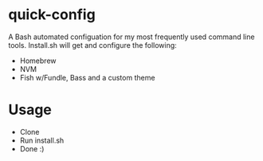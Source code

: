 # quick-config

A Bash automated configuation for my most frequently used command line tools.
Install.sh will get and configure the following:

* Homebrew
* NVM
* Fish w/Fundle, Bass and a custom theme

# Usage

* Clone
* Run install.sh
* Done :)
